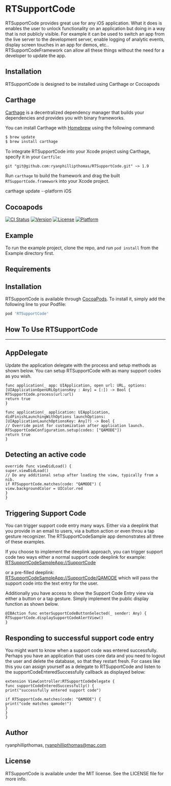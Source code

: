 # RTSupportCode

RTSupportCode provides great use for any iOS application. What it does is enables the user to unlock functionality on an application but doing in a way that is not publicly visible. For example it can be used to switch an app from the live server to the development server, enable logging of analytic events, display screen touches in an app for demos, etc.. RTSupportCodeFramework can allow all these things without the need for a developer to update the app.

## Installation

RTSupportCode is designed to be installed using Carthage or Cocoapods

## Carthage
[Carthage](https://github.com/Carthage/Carthage) is a decentralized dependency manager that builds your dependencies and provides you with binary frameworks.

You can install Carthage with [Homebrew](http://brew.sh/) using the following command:

```bash
$ brew update
$ brew install carthage
```

To integrate RTSupportCode into your Xcode project using Carthage, specify it in your `Cartfile`:

```ogdl
git "git@github.com:ryanphillipthomas/RTSupportCode.git" ~> 1.9
```

Run `carthage` to build the framework and drag the built `RTSupportCode.framework` into your Xcode project.

carthage update --platform iOS


## Cocoapods

[![CI Status](http://img.shields.io/travis/ryanphillipthomas/RTSupportCode.svg?style=flat)](https://travis-ci.org/ryanphillipthomas/RTSupportCode)
[![Version](https://img.shields.io/cocoapods/v/RTSupportCode.svg?style=flat)](http://cocoapods.org/pods/RTSupportCode)
[![License](https://img.shields.io/cocoapods/l/RTSupportCode.svg?style=flat)](http://cocoapods.org/pods/RTSupportCode)
[![Platform](https://img.shields.io/cocoapods/p/RTSupportCode.svg?style=flat)](http://cocoapods.org/pods/RTSupportCode)

## Example

To run the example project, clone the repo, and run `pod install` from the Example directory first.

## Requirements

## Installation

RTSupportCode is available through [CocoaPods](http://cocoapods.org). To install
it, simply add the following line to your Podfile:

```ruby
pod 'RTSupportCode'
```

## How To Use RTSupportCode
---

## AppDelegate
Update the application delegate with the process and setup methods as shown below. You can setup RTSupportCode with as many support codes as you wish.

```
func application(_ app: UIApplication, open url: URL, options: [UIApplicationOpenURLOptionsKey : Any] = [:]) -> Bool {
RTSupportCode.process(url:url)
return true
}

func application(_ application: UIApplication, didFinishLaunchingWithOptions launchOptions: [UIApplicationLaunchOptionsKey: Any]?) -> Bool {
// Override point for customization after application launch.
RTSupportCodeConfiguration.setup(codes: ["QAMODE"])
return true
}
```

## Detecting an active code
```
override func viewDidLoad() {
super.viewDidLoad()
// Do any additional setup after loading the view, typically from a nib.
if RTSupportCode.matches(code: "QAMODE") {
view.backgroundColor = UIColor.red
}
}
```

## Triggering Support Code
You can trigger support code entry many ways. Either via a deeplink that you provide in an email to users, via a button action or even throu a tap gesture recognizer. The RTSupportCodeSample app demonstrates all three of these examples.

If you choose to implement the deeplink approach, you can trigger support code two ways either a normal support code deeplink for example: [RTSupportCodeSampleApp://SupportCode](RTSupportCodeSampleApp://SupportCode)

or a pre-filled deeplink: [RTSupportCodeSampleApp://SupportCode/QAMODE](RTSupportCodeSampleApp://SupportCode/QAMODE) which will pass the support code into the text entry for the user.

Additionally you have access to show the Support Code Entry view via either a button or a tap gesture. Simply implement the public display function as shown below.
```
@IBAction func enterSupportCodeButtonSelected(_ sender: Any) {
RTSupportCode.displaySupportCodeAlertView()
}

```

## Responding to successful support code entry
You might want to know when a support code was entered successfully. Perhaps you have an application that uses core data and you need to logout the user and delete the database, so that they restart fresh. For cases like this you can assign yourself as a delegate to RTSupportCode and listen to the supportCodeEnteredSuccessfully callback as displayed below:

```
extension ViewController:RTSupportCodeDelegate {
func supportCodeEnteredSuccessfully() {
print("successfully entered support code")

if RTSupportCode.matches(code: "QAMODE") {
print("code matches qamode!")
}
}
}

```

## Author

ryanphillipthomas, ryanphillipthomas@mac.com

## License

RTSupportCode is available under the MIT license. See the LICENSE file for more info.
